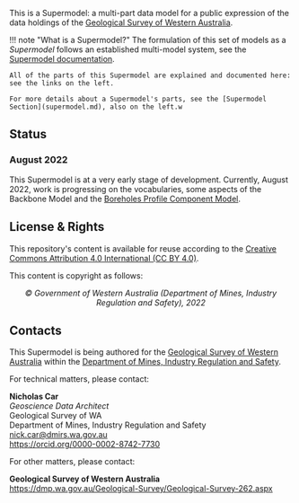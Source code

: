 This is a Supermodel: a multi-part data model for a public expression of the data holdings of the [Geological Survey of Western Australia](https://dmp.wa.gov.au/Geological-Survey/Geological-Survey-262.aspx).

!!! note "What is a Supermodel?"
    The formulation of this set of models as a _Supermodel_ follows an established multi-model system, see the [Supermodel documentation](https://linked.data.gov.au/def/supermodel).

    All of the parts of this Supermodel are explained and documented here: see the links on the left.

    For more details about a Supermodel's parts, see the [Supermodel Section](supermodel.md), also on the left.w

## Status

### August 2022

This Supermodel is at a very early stage of development. Currently, August 2022, work is progressing on the vocabularies, some aspects of the Backbone Model and the [Boreholes Profile Component Model](components.md#boreholes-profile).

## License & Rights

This repository's content is available for reuse according to the [Creative Commons Attribution 4.0 International (CC BY 4.0)](https://creativecommons.org/licenses/by/4.0/).

This content is copyright as follows:

<div style="text-align:center;"><em>&copy; Government of Western Australia (Department of Mines, Industry Regulation and Safety), 2022</em></div>

## Contacts

This Supermodel is being authored for the [Geological Survey of Western Australia](https://dmp.wa.gov.au/Geological-Survey/Geological-Survey-262.aspx) within the [Department of Mines, Industry Regulation and Safety](https://www.dmirs.wa.gov.au).

For technical matters, please contact:

**Nicholas Car**  
_Geoscience Data Architect_  
Geological Survey of WA  
Department of Mines, Industry Regulation and Safety  
<nick.car@dmirs.wa.gov.au>  
<https://orcid.org/0000-0002-8742-7730>  

For other matters, please contact:

**Geological Survey of Western Australia**  
<https://dmp.wa.gov.au/Geological-Survey/Geological-Survey-262.aspx>